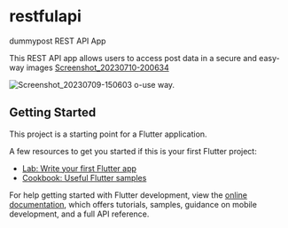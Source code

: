 # restfulapi

dummypost REST API App

This REST API app allows users to access post data in a secure and easy-way
images
[Screenshot_20230710-200634](https://github.com/obaloluwaobi/restfulapi/assets/101903208/673eed91-2b77-4ca7-9fad-244fbdda0aec)

![Screenshot_20230709-150603](https://github.com/obaloluwaobi/restfulapi/assets/101903208/33632b85-fb3e-40c4-b902-9b471ac7da13)
o-use way. 









## Getting Started

This project is a starting point for a Flutter application.

A few resources to get you started if this is your first Flutter project:

- [Lab: Write your first Flutter app](https://docs.flutter.dev/get-started/codelab)
- [Cookbook: Useful Flutter samples](https://docs.flutter.dev/cookbook)

For help getting started with Flutter development, view the
[online documentation](https://docs.flutter.dev/), which offers tutorials,
samples, guidance on mobile development, and a full API reference.
